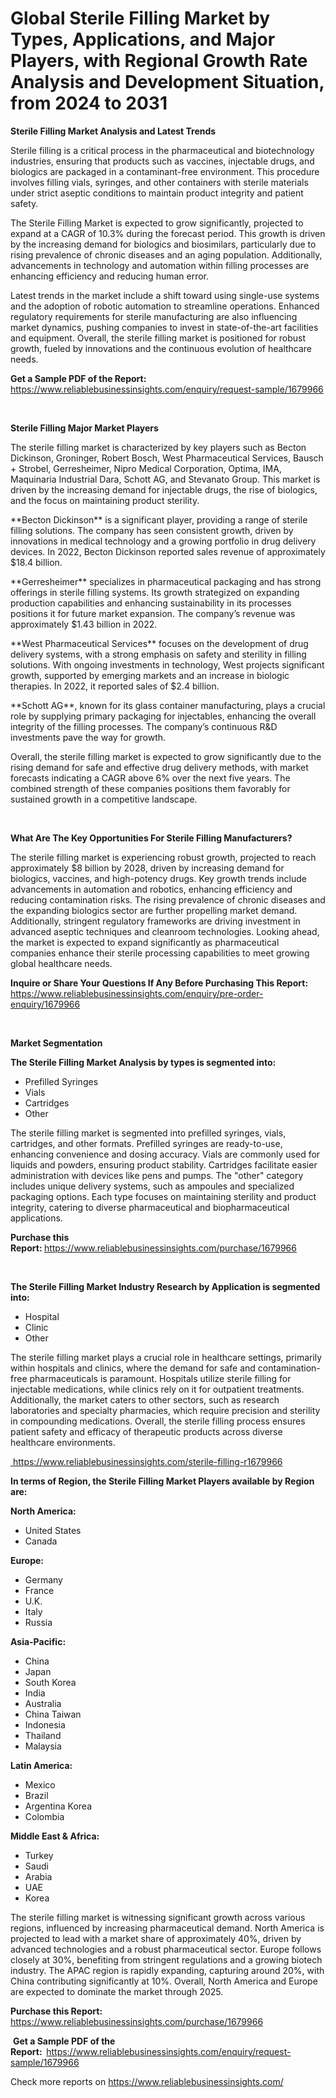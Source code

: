 <p><h1>Global Sterile Filling Market by Types, Applications, and Major Players, with Regional Growth Rate Analysis and Development Situation, from 2024 to 2031</h1></p><p><strong>Sterile Filling Market Analysis and Latest Trends</strong></p>
<p><p>Sterile filling is a critical process in the pharmaceutical and biotechnology industries, ensuring that products such as vaccines, injectable drugs, and biologics are packaged in a contaminant-free environment. This procedure involves filling vials, syringes, and other containers with sterile materials under strict aseptic conditions to maintain product integrity and patient safety.</p><p>The Sterile Filling Market is expected to grow significantly, projected to expand at a CAGR of 10.3% during the forecast period. This growth is driven by the increasing demand for biologics and biosimilars, particularly due to rising prevalence of chronic diseases and an aging population. Additionally, advancements in technology and automation within filling processes are enhancing efficiency and reducing human error.</p><p>Latest trends in the market include a shift toward using single-use systems and the adoption of robotic automation to streamline operations. Enhanced regulatory requirements for sterile manufacturing are also influencing market dynamics, pushing companies to invest in state-of-the-art facilities and equipment. Overall, the sterile filling market is positioned for robust growth, fueled by innovations and the continuous evolution of healthcare needs.</p></p>
<p><strong>Get a Sample PDF of the Report:&nbsp;</strong> <a href="https://www.reliablebusinessinsights.com/enquiry/request-sample/1679966?utm_campaign=1674&utm_medium=2&utm_source=Github&utm_content=ia&utm_term=28122024&utm_id=sterile-filling">https://www.reliablebusinessinsights.com/enquiry/request-sample/1679966</a></p>
<p>&nbsp;</p>
<p><strong>Sterile Filling Major Market Players</strong></p>
<p><p>The sterile filling market is characterized by key players such as Becton Dickinson, Groninger, Robert Bosch, West Pharmaceutical Services, Bausch + Strobel, Gerresheimer, Nipro Medical Corporation, Optima, IMA, Maquinaria Industrial Dara, Schott AG, and Stevanato Group. This market is driven by the increasing demand for injectable drugs, the rise of biologics, and the focus on maintaining product sterility.</p><p>**Becton Dickinson** is a significant player, providing a range of sterile filling solutions. The company has seen consistent growth, driven by innovations in medical technology and a growing portfolio in drug delivery devices. In 2022, Becton Dickinson reported sales revenue of approximately $18.4 billion.</p><p>**Gerresheimer** specializes in pharmaceutical packaging and has strong offerings in sterile filling systems. Its growth strategized on expanding production capabilities and enhancing sustainability in its processes positions it for future market expansion. The company’s revenue was approximately $1.43 billion in 2022.</p><p>**West Pharmaceutical Services** focuses on the development of drug delivery systems, with a strong emphasis on safety and sterility in filling solutions. With ongoing investments in technology, West projects significant growth, supported by emerging markets and an increase in biologic therapies. In 2022, it reported sales of $2.4 billion.</p><p>**Schott AG**, known for its glass container manufacturing, plays a crucial role by supplying primary packaging for injectables, enhancing the overall integrity of the filling processes. The company’s continuous R&D investments pave the way for growth. </p><p>Overall, the sterile filling market is expected to grow significantly due to the rising demand for safe and effective drug delivery methods, with market forecasts indicating a CAGR above 6% over the next five years. The combined strength of these companies positions them favorably for sustained growth in a competitive landscape.</p></p>
<p>&nbsp;</p>
<p><strong>What Are The Key Opportunities For Sterile Filling Manufacturers?</strong></p>
<p><p>The sterile filling market is experiencing robust growth, projected to reach approximately $8 billion by 2028, driven by increasing demand for biologics, vaccines, and high-potency drugs. Key growth trends include advancements in automation and robotics, enhancing efficiency and reducing contamination risks. The rising prevalence of chronic diseases and the expanding biologics sector are further propelling market demand. Additionally, stringent regulatory frameworks are driving investment in advanced aseptic techniques and cleanroom technologies. Looking ahead, the market is expected to expand significantly as pharmaceutical companies enhance their sterile processing capabilities to meet growing global healthcare needs.</p></p>
<p><strong>Inquire or Share Your Questions If Any Before Purchasing This Report:</strong> <a href="https://www.reliablebusinessinsights.com/enquiry/pre-order-enquiry/1679966?utm_campaign=1674&utm_medium=2&utm_source=Github&utm_content=ia&utm_term=28122024&utm_id=sterile-filling">https://www.reliablebusinessinsights.com/enquiry/pre-order-enquiry/1679966</a></p>
<p>&nbsp;</p>
<p><strong>Market Segmentation</strong></p>
<p><strong>The Sterile Filling Market Analysis by types is segmented into:</strong></p>
<p><ul><li>Prefilled Syringes</li><li>Vials</li><li>Cartridges</li><li>Other</li></ul></p>
<p><p>The sterile filling market is segmented into prefilled syringes, vials, cartridges, and other formats. Prefilled syringes are ready-to-use, enhancing convenience and dosing accuracy. Vials are commonly used for liquids and powders, ensuring product stability. Cartridges facilitate easier administration with devices like pens and pumps. The "other" category includes unique delivery systems, such as ampoules and specialized packaging options. Each type focuses on maintaining sterility and product integrity, catering to diverse pharmaceutical and biopharmaceutical applications.</p></p>
<p><strong>Purchase this Report:&nbsp;</strong><a href="https://www.reliablebusinessinsights.com/purchase/1679966?utm_campaign=1674&utm_medium=2&utm_source=Github&utm_content=ia&utm_term=28122024&utm_id=sterile-filling">https://www.reliablebusinessinsights.com/purchase/1679966</a></p>
<p>&nbsp;</p>
<p><strong>The Sterile Filling Market Industry Research by Application is segmented into:</strong></p>
<p><ul><li>Hospital</li><li>Clinic</li><li>Other</li></ul></p>
<p><p>The sterile filling market plays a crucial role in healthcare settings, primarily within hospitals and clinics, where the demand for safe and contamination-free pharmaceuticals is paramount. Hospitals utilize sterile filling for injectable medications, while clinics rely on it for outpatient treatments. Additionally, the market caters to other sectors, such as research laboratories and specialty pharmacies, which require precision and sterility in compounding medications. Overall, the sterile filling process ensures patient safety and efficacy of therapeutic products across diverse healthcare environments.</p></p>
<p><a href="https://www.reliablebusinessinsights.com/sterile-filling-r1679966?utm_campaign=1674&utm_medium=2&utm_source=Github&utm_content=ia&utm_term=28122024&utm_id=sterile-filling">&nbsp;https://www.reliablebusinessinsights.com/sterile-filling-r1679966</a></p>
<p><strong>In terms of Region, the Sterile Filling Market Players available by Region are:</strong></p>
<p>
    <p> <strong> North America: </strong>
        <ul>
            <li>United States</li>
            <li>Canada</li>
        </ul>
        </p> 
    <p> <strong> Europe: </strong>
        <ul>
            <li>Germany</li>
            <li>France</li>
            <li>U.K.</li>
            <li>Italy</li>
            <li>Russia</li>
        </ul>
        </p> 
    <p> <strong> Asia-Pacific: </strong>
        <ul>
            <li>China</li>
            <li>Japan</li>
            <li>South Korea</li>
            <li>India</li>
            <li>Australia</li>
            <li>China Taiwan</li>
            <li>Indonesia</li>
            <li>Thailand</li>
            <li>Malaysia</li>
        </ul>
        </p> 
    <p> <strong> Latin America: </strong>
        <ul>
            <li>Mexico</li>
            <li>Brazil</li>
            <li>Argentina Korea</li>
            <li>Colombia</li>
        </ul>
        </p> 
    <p> <strong> Middle East & Africa: </strong>
        <ul>
            <li>Turkey</li>
            <li>Saudi</li>
            <li>Arabia</li>
            <li>UAE</li>
            <li>Korea</li>
        </ul>
    </p>
    </p>
<p><p>The sterile filling market is witnessing significant growth across various regions, influenced by increasing pharmaceutical demand. North America is projected to lead with a market share of approximately 40%, driven by advanced technologies and a robust pharmaceutical sector. Europe follows closely at 30%, benefiting from stringent regulations and a growing biotech industry. The APAC region is rapidly expanding, capturing around 20%, with China contributing significantly at 10%. Overall, North America and Europe are expected to dominate the market through 2025.</p></p>
<p><strong>Purchase this Report: </strong><a href="https://www.reliablebusinessinsights.com/purchase/1679966?utm_campaign=1674&utm_medium=2&utm_source=Github&utm_content=ia&utm_term=28122024&utm_id=sterile-filling">https://www.reliablebusinessinsights.com/purchase/1679966</a></p>
<p>&nbsp;<strong>Get a Sample PDF of the Report:&nbsp;&nbsp;</strong><a href="https://www.reliablebusinessinsights.com/enquiry/request-sample/1679966?utm_campaign=1674&utm_medium=2&utm_source=Github&utm_content=ia&utm_term=28122024&utm_id=sterile-filling">https://www.reliablebusinessinsights.com/enquiry/request-sample/1679966</a></p>
<p><strong></strong></p>
<p>Check more reports on <a href="https://www.reliablebusinessinsights.com/?utm_campaign=1674&utm_medium=2&utm_source=Github&utm_content=ia&utm_term=28122024&utm_id=sterile-filling">https://www.reliablebusinessinsights.com/</a></p>